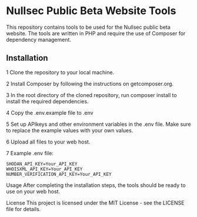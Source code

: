 # Nullsec Public Beta Website Tools
This repository contains tools to be used for the Nullsec public beta website. The tools are written in PHP and require the use of Composer for dependency management.

## Installation
1 Clone the repository to your local machine.

2 Install Composer by following the instructions on getcomposer.org.

3 In the root directory of the cloned repository, run composer install to install the required dependencies.

4 Copy the .env.example file to .env

5 Set up APIkeys and other environment variables in the .env file. Make sure to replace the example values with your own values.

6 Upload all files to your web host.

7 Example .env file:
```
SHODAN_API_KEY=Your_API_KEY
WHOISXML_API_KEY=Your_API_KEY
NUMBER_VERIFICATION_API_KEY=Your_API_KEY
```
Usage
After completing the installation steps, the tools should be ready to use on your web host.

License
This project is licensed under the MIT License - see the LICENSE file for details.
